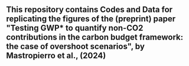 ## This repository contains Codes and Data for replicating the figures of the (preprint) paper "Testing GWP* to quantify non-CO2 contributions in the carbon budget framework: the case of overshoot scenarios", by Mastropierro et al., (2024)